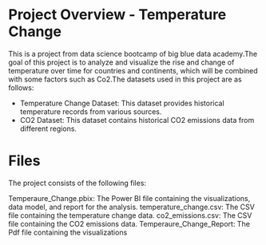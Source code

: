 # Project Overview - Temperature Change

This is a project  from data science bootcamp of big blue data academy.The goal of this project is to analyze and visualize the rise and change of temperature over time for countries and continents, which will be combined with some factors such as Co2.The datasets used in this project are as follows:
- Temperature Change Dataset: This dataset provides historical temperature records from various sources.
- CO2 Dataset: This dataset contains historical CO2 emissions data from different regions.

# Files
The project consists of the following files:

Temperaure_Change.pbix: The Power BI file containing the visualizations, data model, and report for the analysis.
temperature_change.csv: The CSV file containing the temperature change data.
co2_emissions.csv: The CSV file containing the CO2 emissions data.
Temperaure_Change_Report: The Pdf file containing the visualizations

